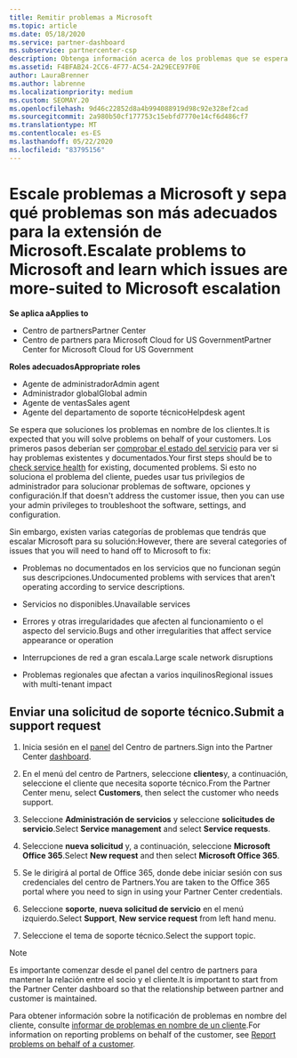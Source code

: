 ```yaml
---
title: Remitir problemas a Microsoft
ms.topic: article
ms.date: 05/18/2020
ms.service: partner-dashboard
ms.subservice: partnercenter-csp
description: Obtenga información acerca de los problemas que se espera que los partners de Microsoft se solucionen por sí mismos para sus clientes y los problemas que pueden necesitar para remitirse a Microsoft.
ms.assetid: F4BFAB24-2CC6-4F77-AC54-2A29ECE97F0E
author: LauraBrenner
ms.author: labrenne
ms.localizationpriority: medium
ms.custom: SEOMAY.20
ms.openlocfilehash: 9d46c22852d8a4b994088919d98c92e328ef2cad
ms.sourcegitcommit: 2a980b50cf177753c15ebfd7770e14cf6d486cf7
ms.translationtype: MT
ms.contentlocale: es-ES
ms.lasthandoff: 05/22/2020
ms.locfileid: "83795156"
---
```

# <a name="escalate-problems-to-microsoft-and-learn-which-issues-are-more-suited-to-microsoft-escalation"></a><span data-ttu-id="59253-103">Escale problemas a Microsoft y sepa qué problemas son más adecuados para la extensión de Microsoft.</span><span class="sxs-lookup"><span data-stu-id="59253-103">Escalate problems to Microsoft and learn which issues are more-suited to Microsoft escalation</span></span>  

<span data-ttu-id="59253-104">**Se aplica a**</span><span class="sxs-lookup"><span data-stu-id="59253-104">**Applies to**</span></span>

- <span data-ttu-id="59253-105">Centro de partners</span><span class="sxs-lookup"><span data-stu-id="59253-105">Partner Center</span></span>
- <span data-ttu-id="59253-106">Centro de partners para Microsoft Cloud for US Government</span><span class="sxs-lookup"><span data-stu-id="59253-106">Partner Center for Microsoft Cloud for US Government</span></span>

<span data-ttu-id="59253-107">**Roles adecuados**</span><span class="sxs-lookup"><span data-stu-id="59253-107">**Appropriate roles**</span></span>

- <span data-ttu-id="59253-108">Agente de administrador</span><span class="sxs-lookup"><span data-stu-id="59253-108">Admin agent</span></span>
- <span data-ttu-id="59253-109">Administrador global</span><span class="sxs-lookup"><span data-stu-id="59253-109">Global admin</span></span>
- <span data-ttu-id="59253-110">Agente de ventas</span><span class="sxs-lookup"><span data-stu-id="59253-110">Sales agent</span></span>
- <span data-ttu-id="59253-111">Agente del departamento de soporte técnico</span><span class="sxs-lookup"><span data-stu-id="59253-111">Helpdesk agent</span></span>

<span data-ttu-id="59253-112">Se espera que soluciones los problemas en nombre de los clientes.</span><span class="sxs-lookup"><span data-stu-id="59253-112">It is expected that you will solve problems on behalf of your customers.</span></span> <span data-ttu-id="59253-113">Los primeros pasos deberían ser [comprobar el estado del servicio](check-service-health.md) para ver si hay problemas existentes y documentados.</span><span class="sxs-lookup"><span data-stu-id="59253-113">Your first steps should be to [check service health](check-service-health.md) for existing, documented problems.</span></span> <span data-ttu-id="59253-114">Si esto no soluciona el problema del cliente, puedes usar tus privilegios de administrador para solucionar problemas de software, opciones y configuración.</span><span class="sxs-lookup"><span data-stu-id="59253-114">If that doesn't address the customer issue, then you can use your admin privileges to troubleshoot the software, settings, and configuration.</span></span>

<span data-ttu-id="59253-115">Sin embargo, existen varias categorías de problemas que tendrás que escalar Microsoft para su solución:</span><span class="sxs-lookup"><span data-stu-id="59253-115">However, there are several categories of issues that you will need to hand off to Microsoft to fix:</span></span>

- <span data-ttu-id="59253-116">Problemas no documentados en los servicios que no funcionan según sus descripciones.</span><span class="sxs-lookup"><span data-stu-id="59253-116">Undocumented problems with services that aren't operating according to service descriptions.</span></span>

- <span data-ttu-id="59253-117">Servicios no disponibles.</span><span class="sxs-lookup"><span data-stu-id="59253-117">Unavailable services</span></span>

- <span data-ttu-id="59253-118">Errores y otras irregularidades que afecten al funcionamiento o el aspecto del servicio.</span><span class="sxs-lookup"><span data-stu-id="59253-118">Bugs and other irregularities that affect service appearance or operation</span></span>

- <span data-ttu-id="59253-119">Interrupciones de red a gran escala.</span><span class="sxs-lookup"><span data-stu-id="59253-119">Large scale network disruptions</span></span>

- <span data-ttu-id="59253-120">Problemas regionales que afectan a varios inquilinos</span><span class="sxs-lookup"><span data-stu-id="59253-120">Regional issues with multi-tenant impact</span></span>

## <a name="submit-a-support-request"></a><span data-ttu-id="59253-121">Enviar una solicitud de soporte técnico.</span><span class="sxs-lookup"><span data-stu-id="59253-121">Submit a support request</span></span>

1. <span data-ttu-id="59253-122">Inicia sesión en el [panel](https://partner.microsoft.com/dashboard) del Centro de partners.</span><span class="sxs-lookup"><span data-stu-id="59253-122">Sign into the Partner Center [dashboard](https://partner.microsoft.com/dashboard).</span></span>

2. <span data-ttu-id="59253-123">En el menú del centro de Partners, seleccione **clientes**y, a continuación, seleccione el cliente que necesita soporte técnico.</span><span class="sxs-lookup"><span data-stu-id="59253-123">From the Partner Center menu, select **Customers**, then select the customer who needs support.</span></span>

3. <span data-ttu-id="59253-124">Seleccione **Administración de servicios** y seleccione **solicitudes de servicio**.</span><span class="sxs-lookup"><span data-stu-id="59253-124">Select **Service management** and select **Service requests**.</span></span>

4. <span data-ttu-id="59253-125">Seleccione **nueva solicitud** y, a continuación, seleccione **Microsoft Office 365**.</span><span class="sxs-lookup"><span data-stu-id="59253-125">Select **New request** and then select **Microsoft Office 365**.</span></span>

5. <span data-ttu-id="59253-126">Se le dirigirá al portal de Office 365, donde debe iniciar sesión con sus credenciales del centro de Partners.</span><span class="sxs-lookup"><span data-stu-id="59253-126">You are taken to the Office 365 portal where you need to sign in using your Partner Center credentials.</span></span>

6. <span data-ttu-id="59253-127">Seleccione **soporte**, **nueva solicitud de servicio** en el menú izquierdo.</span><span class="sxs-lookup"><span data-stu-id="59253-127">Select **Support**, **New service request** from left hand menu.</span></span>

7. <span data-ttu-id="59253-128">Seleccione el tema de soporte técnico.</span><span class="sxs-lookup"><span data-stu-id="59253-128">Select the support topic.</span></span>

>[!NOTE]
><span data-ttu-id="59253-129">Es importante comenzar desde el panel del centro de partners para mantener la relación entre el socio y el cliente.</span><span class="sxs-lookup"><span data-stu-id="59253-129">It is important to start from the Partner Center dashboard so that the relationship between partner and customer is maintained.</span></span> 


<span data-ttu-id="59253-130">Para obtener información sobre la notificación de problemas en nombre del cliente, consulte [informar de problemas en nombre de un cliente](report-problems-on-behalf-of-a-customer.md).</span><span class="sxs-lookup"><span data-stu-id="59253-130">For information on reporting problems on behalf of the customer, see [Report problems on behalf of a customer](report-problems-on-behalf-of-a-customer.md).</span></span>

 

 



